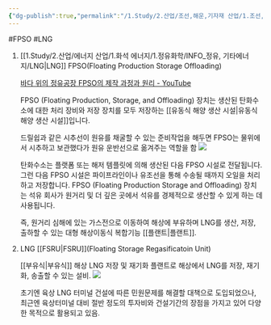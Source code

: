 ```yaml
---
{"dg-publish":true,"permalink":"/1.Study/2.산업/조선,해운,기자재 산업/1.조선,기자재/INFO_조선/FPSO/","created":"2024-11-20T21:02:29.271+09:00","updated":"2025-06-26T17:01:04.917+09:00"}
---
```


#FPSO #LNG

1.  [[1.Study/2.산업/에너지 산업/1.화석 에너지/1.정유화학/INFO_정유, 기타에너지/LNG\|LNG]] FPSO(Floating Production Storage Offloading)
    
    [바다 위의 정유공장 FPSO의 제작 과정과 원리 - YouTube](https://www.youtube.com/watch?v=hjt3YU6FQjw)
    
    FPSO (Floating Production, Storage, and Offloading) 장치는 생산된 탄화수소에 대한 처리 장비와 저장 장치를 모두 저장하는 [[유동식 해양 생산 시설\|유동식 해양 생산 시설]]입니다.
    
    드릴쉽과 같은 시추선이 원유를 채굴할 수 있는 준비작업을 해두면 FPSO는 물위에서 시추하고 보관했다가 원유 운반선으로 옮겨주는 역할을 함
	![](https://i.imgur.com/XvFyWG0.png)

    탄화수소는 플랫폼 또는 해저 템플릿에 의해 생산된 다음 FPSO 시설로 전달됩니다. 그런 다음 FPSO 시설은 파이프라인이나 유조선을 통해 수송될 때까지 오일을 처리하고 저장합니다. FPSO (Floating Production Storage and Offloading) 장치는 석유 회사가 원거리 및 더 깊은 곳에서 석유를 경제적으로 생산할 수 있게 하는 데 사용됩니다.
    
    즉, 원거리 심해에 있는 가스전으로 이동하여 해상에 부유하며 LNG를 생산, 저장, 출하할 수 있는 대형 해상이동식 복합기능 [[플랜트\|플랜트]].
    
2. LNG [[FSRU\|FSRU]](Floating Storage Regasificatoin Unit)
    
    [[부유식\|부유식]] 해상 LNG 저장 및 재기화 플랜트로 해상에서 LNG를 저장, 재기화, 송출할 수 있는 설비.
    ![](https://i.imgur.com/RvyALhn.jpg)
    
    초기엔 육상 LNG 터미널 건설에 따른 민원문제를 해결할 대책으로 도입되었으나, 최근엔 육상터미널 대비 절반 정도의 투자비와 건설기간의 장점을 가지고 있어 다양한 목적으로 활용되고 있음.